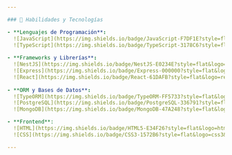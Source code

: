 ```yaml
---

### 🚀 Habilidades y Tecnologías

- **Lenguajes de Programación**:  
  ![JavaScript](https://img.shields.io/badge/JavaScript-F7DF1E?style=flat&logo=javascript&logoColor=black)
  ![TypeScript](https://img.shields.io/badge/TypeScript-3178C6?style=flat&logo=typescript&logoColor=white)
  
- **Frameworks y Librerías**:  
  ![NestJS](https://img.shields.io/badge/NestJS-E0234E?style=flat&logo=nestjs&logoColor=white)
  ![Express](https://img.shields.io/badge/Express-000000?style=flat&logo=express&logoColor=white)
  ![React](https://img.shields.io/badge/React-61DAFB?style=flat&logo=react&logoColor=black)
  
- **ORM y Bases de Datos**:  
  ![TypeORM](https://img.shields.io/badge/TypeORM-FF5733?style=flat&logo=typeorm&logoColor=white)
  ![PostgreSQL](https://img.shields.io/badge/PostgreSQL-336791?style=flat&logo=postgresql&logoColor=white)
  ![MongoDB](https://img.shields.io/badge/MongoDB-47A248?style=flat&logo=mongodb&logoColor=white)

- **Frontend**:  
  ![HTML](https://img.shields.io/badge/HTML5-E34F26?style=flat&logo=html5&logoColor=white)
  ![CSS](https://img.shields.io/badge/CSS3-1572B6?style=flat&logo=css3&logoColor=white)

---
```



